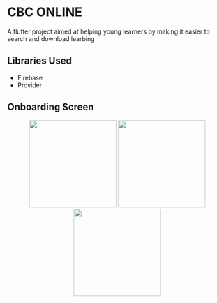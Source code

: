 # CBC ONLINE

A flutter project aimed at helping young learners by making it easier to search and download learbing

## Libraries Used

- Firebase
- Provider

## Onboarding Screen

<p align="center">
  <img src="https://user-images.githubusercontent.com/26452884/163731472-117e24d6-a8bb-445d-8b26-b72c8b00e293.png" width="200" />
  <img src="https://user-images.githubusercontent.com/26452884/163731474-a1491d73-a58c-41ba-abd9-60a884a11e58.png" width="200" /> 
  <img src="https://user-images.githubusercontent.com/26452884/163731475-0878c1cf-7e0a-4edc-b3c8-05eb5183a891.png" width="200" />
</p>



